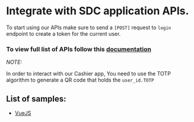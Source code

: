# Integrate with SDC application APIs.
To start using our APIs make sure to send a ```[POST]``` request to ```login``` endpoint to create a token for the current user.

### To view full list of APIs follow this [documentation](https://documenter.getpostman.com/view/11448294/UVR8nmcW)

_*NOTE:*_

In order to interact with our Cashier app, You need to use the TOTP algorithm to generate a QR code that holds the ```user_id.TOTP```


## List of samples:
- [VueJS](https://github.com/SDCCardsDeveloper/integration-samples/tree/main/vuejs)
